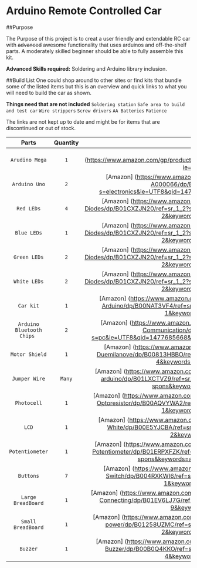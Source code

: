 # Arduino Remote Controlled Car

##Purpose

The Purpose of this project is to creat a user friendly and extendable RC car with ~~advanced~~ awesome functionality that uses arduinos and off-the-shelf parts. A moderately skilled beginner should be able to fully assemble this kit. 

**Advanced Skills required:** Soldering and Arduino library inclusion.

##Build List
One could shop around to other sites or find kits that bundle some of the listed items but this is an overview and quick links to what you will need to build the car as shown.

**Things need that are not included** `Soldering station` `Safe area to build and test car` `Wire strippers` `Screw drivers` `AA Batteries` `Patience`

The links are not kept up to date and might be for items that are discontinued or out of stock.

| __Parts__ | __Quantity__ | __Links__ | 
| :--------: |:-----:| :------: |
| `Arudino Mega` |  `1` | [Amazon] (https://www.amazon.com/gp/product/B0046AMGW0/ref=oh_aui_detailpage_o02_s00?ie=UTF8&psc=1) |
| `Arduino Uno` |  `2` | [Amazon] (https://www.amazon.com/Arduino-Uno-R3-Microcontroller-A000066/dp/B008GRTSV6/ref=sr_1_3?s=electronics&ie=UTF8&qid=1477685552&sr=1-3&keywords=arduino+uno) |
| `Red LEDs` | `4` | [Amazon] (https://www.amazon.com/VKmaker-Yellow-Assorted-Emitting-Diodes/dp/B01CXZJN20/ref=sr_1_2?s=electronics&ie=UTF8&qid=1477685493&sr=1-2&keywords=arduino+led+pack) |
| `Blue LEDs` | `1` | [Amazon] (https://www.amazon.com/VKmaker-Yellow-Assorted-Emitting-Diodes/dp/B01CXZJN20/ref=sr_1_2?s=electronics&ie=UTF8&qid=1477685493&sr=1-2&keywords=arduino+led+pack) |
| `Green LEDs` | `2` | [Amazon] (https://www.amazon.com/VKmaker-Yellow-Assorted-Emitting-Diodes/dp/B01CXZJN20/ref=sr_1_2?s=electronics&ie=UTF8&qid=1477685493&sr=1-2&keywords=arduino+led+pack) |
| `White LEDs` | `2` | [Amazon] (https://www.amazon.com/VKmaker-Yellow-Assorted-Emitting-Diodes/dp/B01CXZJN20/ref=sr_1_2?s=electronics&ie=UTF8&qid=1477685493&sr=1-2&keywords=arduino+led+pack) |
| `Car kit` | `1` | [Amazon] (https://www.amazon.com/Makerfire-4-wheel-Chassis-Encoder-Arduino/dp/B00NAT3VF4/ref=sr_ph_1?ie=UTF8&qid=1477685393&sr=sr-1&keywords=arduino+car+kit) |
| `Arduino Bluetooth Chips ` | `2` | [Amazon] (https://www.amazon.com/DSD-TECH-Bluetooth-Pass-through-Communication/dp/B01G9KSAF6/ref=sr_1_9?s=pc&ie=UTF8&qid=1477685668&sr=1-9&keywords=arduino+bluetooth+master) |
| `Motor Shield` | `1` | [Amazon] (https://www.amazon.com/SainSmart-L293D-Shield-Arduino-Duemilanove/dp/B00813HBBO/ref=sr_1_4?ie=UTF8&qid=1477685798&sr=8-4&keywords=arduino+motor+shield) | 
| `Jumper Wire` | `Many` | [Amazon] (https://www.amazon.com/YGDZ-150pcs-Multicolored-Breadboard-arduino/dp/B01LXCTVZ9/ref=sr_1_2?ie=UTF8&qid=1477685855&sr=8-2-spons&keywords=jumper+wire&psc=1) |
| `Photocell` | `1` | [Amazon] (https://www.amazon.com/SUNKEE-Sensitive-Resistor-Photoresistor-Optoresistor/dp/B00AQVYWA2/ref=sr_1_1?ie=UTF8&qid=1477685875&sr=8-1&keywords=arduino+photocell) |
| `LCD` | `1` | [Amazon] (https://www.amazon.com/ESUMIC-Module-Arduino-MEGA2560-White/dp/B00E5YJCBA/ref=sr_1_2?ie=UTF8&qid=1477685888&sr=8-2&keywords=arduino+lcd) |
| `Potentiometer` | `1`| [Amazon] (https://www.amazon.com/Elegoo-Electronics-component-resistors-Potentiometer/dp/B01ERPXFZK/ref=sr_1_1?ie=UTF8&qid=1477685907&sr=8-1-spons&keywords=arduino+potentiometer&psc=1) |
| `Buttons` | `7` | [Amazon] (https://www.amazon.com/microtivity-IM206-6x6x6mm-Tact-Switch/dp/B004RXKWI6/ref=sr_1_1?ie=UTF8&qid=1477686019&sr=8-1&keywords=arduino+buttons) |
| `Large BreadBoard` | `1` | [Amazon] (https://www.amazon.com/Elegoo-Breadboard-Solderless-Distribution-Connecting/dp/B01EV6LJ7G/ref=sr_1_9?ie=UTF8&qid=1477685981&sr=8-9&keywords=breadboard) |
| `Small BreadBoard` | `1` | [Amazon] (https://www.amazon.com/Aketek-Solderless-BreadBoard-tie-points-power/dp/B01258UZMC/ref=sr_1_2?ie=UTF8&qid=1477685963&sr=8-2&keywords=small+breadboard) |
| `Buzzer` | `1` | [Amazon] (https://www.amazon.com/uxcell-Terminals-Electronic-Continuous-Buzzer/dp/B00B0Q4KKO/ref=sr_1_4?ie=UTF8&qid=1477685925&sr=8-4&keywords=arduino+buzzer) |

